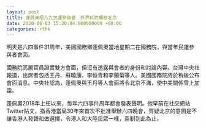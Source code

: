 ```yaml
---
layout: post
title: 蓬佩奧晤八九民運參與者　外界料將觸怒北京
date: 2020-06-03 15:20:04.000000000 +08:00
categories: rthk
---
```


明天是六四事件31周年，美國國務卿蓬佩奧當地星期二在國務院，與當年民運參與者會面。

國務院高層官員證實雙方會面，但沒有透露與會者的身份和討論內容。台灣中央社報道，出席者包括王丹、蘇曉康、李恒青和李蘭菊等人。美國國務院將於稍後公布會面消息。中央社認為，蓬佩奧與王丹等人會面將令北京不滿，使中美關係雪上加霜。

蓬佩奧2018年上任以來，每年六四事件周年都會發表聲明。他早前在社交網站Twitter貼文，指香港當局30年來首次不批准舉辦六四晚會，質疑北京的意圖是不讓香港人發聲和做選擇，令港人和大陸民眾一樣，兩制到此為止。
